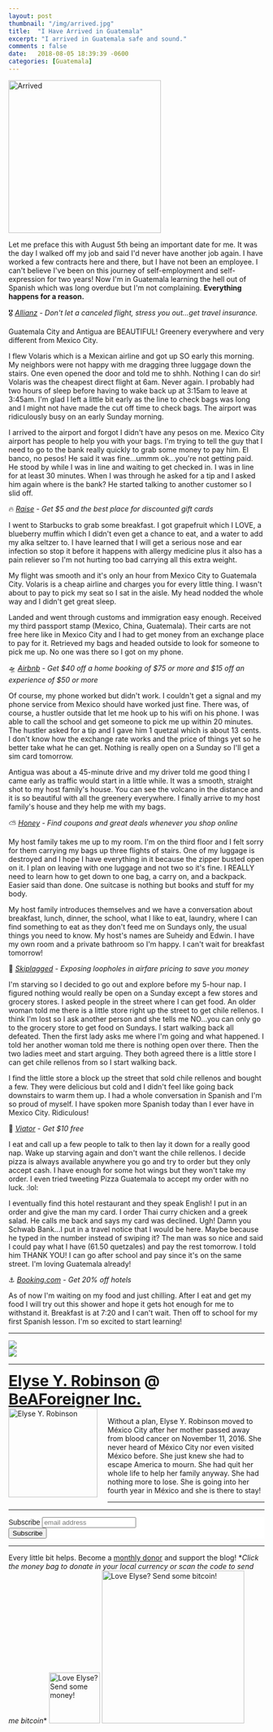 ```yaml
---
layout: post
thumbnail: "/img/arrived.jpg"
title:  "I Have Arrived in Guatemala"
excerpt: "I arrived in Guatemala safe and sound."
comments : false
date:   2018-08-05 18:39:39 -0600
categories: [Guatemala]
---
```


<img src="/img/arrived.jpg" width="300" height="300" alt="Arrived">

Let me preface this with August 5th being an important date for me. It was the day I walked off my job and said I'd never have another job again. I have worked a few contracts here and there, but I have not been an employee. I can't believe I've been on this journey of self-employment and self-expression for two years! Now I'm in Guatemala learning the hell out of Spanish which was long overdue but I'm not complaining. <strong>Everything happens for a reason.</strong>

🎖️ <i><a href="http://www.agentmaxonline.com/agentmaxweb/storefront/index.html#/home/?emaillinkcode=ABIYU4TLWGBGTNHC6ZWLRSKAR7AIBWE33AAW7OYIPBPWYZZAHMNGY4GI3QWHIYSJSFMRKVFBSRHL353RYXNHYWHXUUUWM6LOOV3244I%3d" target="_blank">Allianz</a> - Don't let a canceled flight, stress you out...get travel insurance.</i><br>

Guatemala City and Antigua are BEAUTIFUL! Greenery everywhere and very different from Mexico City.

I flew Volaris which is a Mexican airline and got up SO early this morning. My neighbors were not happy with me dragging three luggage down the stairs. One even opened the door and told me to shhh. Nothing I can do sir! Volaris was the cheapest direct flight at 6am. Never again. I probably had two hours of sleep before having to wake back up at 3:15am to leave at 3:45am. I'm glad I left a little bit early as the line to check bags was long and I might not have made the cut off time to check bags. The airport was ridiculously busy on an early Sunday morning.

I arrived to the airport and forgot I didn't have any pesos on me. Mexico City airport has people to help you with your bags. I'm trying to tell the guy that I need to go to the bank really quickly to grab some money to pay him. El banco, no pesos! He said it was fine...ummm ok...you're not getting paid. He stood by while I was in line and waiting to get checked in. I was in line for at least 30 minutes. When I was through he asked for a tip and I asked him again where is the bank? He started talking to another customer so I slid off.

🔥 <i><a href="http://geta.raise.com/erobinson6" target="_blank">Raise</a> - Get $5 and the best place for discounted gift cards</i><br>

I went to Starbucks to grab some breakfast. I got grapefruit which I LOVE, a blueberry muffin which I didn't even get a chance to eat, and a water to add my alka seltzer to. I have learned that I will get a serious nose and ear infection so stop it before it happens with allergy medicine plus it also has a pain reliever so I'm not hurting too bad carrying all this extra weight.

My flight was smooth and it's only an hour from Mexico City to Guatemala City. Volaris is a cheap airline and charges you for every little thing. I wasn't about to pay to pick my seat so I sat in the aisle. My head nodded the whole way and I didn't get great sleep.

Landed and went through customs and immigration easy enough. Received my third passport stamp (Mexico, China, Guatemala). Their carts are not free here like in Mexico City and I had to get money from an exchange place to pay for it. Retrieved my bags and headed outside to look for someone to pick me up. No one was there so I got on my phone.

🛸 <i><a href="https://www.airbnb.com/c/elyser93?currency=USD" target="_blank">Airbnb</a> - Get $40 off a home booking of $75 or more and $15 off an experience of $50 or more</i><br>

Of course, my phone worked but didn't work. I couldn't get a signal and my phone service from Mexico should have worked just fine. There was, of course, a hustler outside that let me hook up to his wifi on his phone. I was able to call the school and get someone to pick me up within 20 minutes. The hustler asked for a tip and I gave him 1 quetzal which is about 13 cents. I don't know how the exchange rate works and the price of things yet so he better take what he can get. Nothing is really open on a Sunday so I'll get a sim card tomorrow.

Antigua was about a 45-minute drive and my driver told me good thing I came early as traffic would start in a little while. It was a smooth, straight shot to my host family's house. You can see the volcano in the distance and it is so beautiful with all the greenery everywhere. I finally arrive to my host family's house and they help me with my bags.

⛅ <i><a href="https://joinhoney.com/ref/759tu9o" target="_blank">Honey</a> - Find coupons and great deals whenever you shop online</i><br>

My host family takes me up to my room. I'm on the third floor and I felt sorry for them carrying my bags up three flights of stairs. One of my luggage is destroyed and I hope I have everything in it because the zipper busted open on it. I plan on leaving with one luggage and not two so it's fine. I REALLY need to learn how to get down to one bag, a carry on, and a backpack. Easier said than done. One suitcase is nothing but books and stuff for my body.

My host family introduces themselves and we have a conversation about breakfast, lunch, dinner, the school, what I like to eat, laundry, where I can find something to eat as they don't feed me on Sundays only, the usual things you need to know. My host's names are Suheidy and Edwin. I have my own room and a private bathroom so I'm happy. I can't wait for breakfast tomorrow!

🎠 <i><a href="https://skiplagged.com/r/elyser" target="_blank">Skiplagged</a> - Exposing loopholes in airfare pricing to save you money</i><br>

I'm starving so I decided to go out and explore before my 5-hour nap. I figured nothing would really be open on a Sunday except a few stores and grocery stores. I asked people in the street where I can get food. An older woman told me there is a little store right up the street to get chile rellenos. I think I'm lost so I ask another person and she tells me NO...you can only go to the grocery store to get food on Sundays. I start walking back all defeated. Then the first lady asks me where I'm going and what happened. I told her another woman told me there is nothing open over there. Then the two ladies meet and start arguing. They both agreed there is a little store I can get chile rellenos from so I start walking back.

I find the little store a block up the street that sold chile rellenos and bought a few. They were delicious but cold and I didn't feel like going back downstairs to warm them up. I had a whole conversation in Spanish and I'm so proud of myself. I have spoken more Spanish today than I ever have in Mexico City. Ridiculous!

🛴 <i><a href="https://www.awin1.com/awclick.php?gid=385121&mid=11018&awinaffid=323811&linkid=2598552&clickref=" target="_blank">Viator</a> - Get $10 free</i><br>

I eat and call up a few people to talk to then lay it down for a really good nap. Wake up starving again and don't want the chile rellenos. I decide pizza is always available anywhere you go and try to order but they only accept cash. I have enough for some hot wings but they won't take my order. I even tried tweeting Pizza Guatemala to accept my order with no luck.  :lol:

I eventually find this hotel restaurant and they speak English! I put in an order and give the man my card. I order Thai curry chicken and a greek salad. He calls me back and says my card was declined. Ugh! Damn you Schwab Bank...I put in a travel notice that I would be here. Maybe because he typed in the number instead of swiping it? The man was so nice and said I could pay what I have (61.50 quetzales) and pay the rest tomorrow. I told him THANK YOU! I can go after school and pay since it's on the same street. I'm loving Guatemala already!

⚓ <i><a href="https://www.booking.com/index.html?aid=1953880" target="_blank">Booking.com</a> - Get 20% off hotels</i><br>

As of now I'm waiting on my food and just chilling. After I eat and get my food I will try out this shower and hope it gets hot enough for me to withstand it. Breakfast is at 7:20 and I can't wait. Then off to school for my first Spanish lesson. I'm so excited to start learning!

<hr>

<picture>
  <source srcset="/img/arrived guate (1).webp" type="image/webp">
  <source srcset="/img/arrived guate (1).jpg" type="image/jpeg">
<img src="/img/arrived guate (1).jpg">
</picture>
<br>

<picture>
  <source srcset="/img/arrived guate (2).webp" type="image/webp">
  <source srcset="/img/arrived guate (2).jpg" type="image/jpeg">
<img src="/img/arrived guate (2).jpg">
</picture>
<br>

<hr>

<div style="font-size: 30px; font-weight: bold;"><a href="https://elyserobinson.com" target="_blank">Elyse Y. Robinson</a> @ <a href="https://www.beaforeigner.com" target="_blank">BeAForeigner Inc.</a></div>
<div style="float: left; padding: 0 20px 20px 0;"><img src="/img/me86.gif" width="175" height="175" alt="Elyse Y. Robinson"></div>
<br>
Without a plan, Elyse Y. Robinson moved to México City after her mother passed away from blood cancer on November 11, 2016. She never heard of México City nor even visited México before. She just knew she had to escape America to mourn. She had quit her whole life to help her family anyway. She had nothing more to lose. She is going into her fourth year in México and she is there to stay!

<hr>

<div class="sharethis-inline-share-buttons"></div>

<hr>

<!-- Begin Mailchimp Signup Form -->
<link href="//cdn-images.mailchimp.com/embedcode/horizontal-slim-10_7.css" rel="stylesheet" type="text/css">
<style type="text/css">
	#mc_embed_signup{background:#fff; clear:left; font:14px Helvetica,Arial,sans-serif; width:100%;}
	/* Add your own Mailchimp form style overrides in your site stylesheet or in this style block.
	   We recommend moving this block and the preceding CSS link to the HEAD of your HTML file. */
</style>
<div id="mc_embed_signup">
<form action="https://elyserobinson.us14.list-manage.com/subscribe/post?u=d8681ae8829338461cc453b4a&amp;id=f1fd37520f" method="post" id="mc-embedded-subscribe-form" name="mc-embedded-subscribe-form" class="validate" target="_blank" novalidate>
    <div id="mc_embed_signup_scroll">
	<label for="mce-EMAIL">Subscribe</label>
	<input type="email" value="" name="EMAIL" class="email" id="mce-EMAIL" placeholder="email address" required>
    <!-- real people should not fill this in and expect good things - do not remove this or risk form bot signups-->
    <div style="position: absolute; left: -5000px;" aria-hidden="true"><input type="text" name="b_d8681ae8829338461cc453b4a_f1fd37520f" tabindex="-1" value=""></div>
    <div class="clear"><input type="submit" value="Subscribe" name="subscribe" id="mc-embedded-subscribe" class="button"></div>
    </div>
</form>
</div>

<!--End mc_embed_signup-->

<hr>

<div class="text-align: center">
Every little bit helps. Become a <a href="https://liberapay.com/elyserobinson" target="_blank">monthly donor</a> and support the blog! *<i>Click the money bag to donate in your local currency or scan the code to send me bitcoin</i>*
<a href="https://liberapay.com/elyserobinson" target="_blank"><img src="/img/419_money_bag_BTC_solid.gif" width="100" height="100" alt="Love Elyse? Send some money!"></a>

<picture>
  <source srcset="/img/bitcoin.webp" type="image/webp">
  <source srcset="/img/bitcoin.jpeg" type="image/jpeg">
  <img src="/img/bitcoin.jpeg" width="280" height="300" alt="Love Elyse? Send some bitcoin!">
</picture>
</div>
